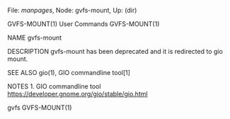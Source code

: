 File: *manpages*,  Node: gvfs-mount,  Up: (dir)

GVFS-MOUNT(1)                    User Commands                   GVFS-MOUNT(1)



NAME
       gvfs-mount

DESCRIPTION
       gvfs-mount has been deprecated and it is redirected to gio mount.

SEE ALSO
       gio(1), GIO commandline tool[1]

NOTES
        1. GIO commandline tool
           https://developer.gnome.org/gio/stable/gio.html



gvfs                                                             GVFS-MOUNT(1)
